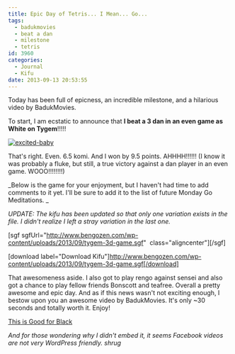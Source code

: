 ```yaml
---
title: Epic Day of Tetris... I Mean... Go...
tags:
  - badukmovies
  - beat a dan
  - milestone
  - tetris
id: 3960
categories:
  - Journal
  - Kifu
date: 2013-09-13 20:53:55
---
```


Today has been full of epicness, an incredible milestone, and a hilarious video by BadukMovies.

To start, I am ecstatic to announce that **I beat a 3 dan in an even game as White on Tygem**!!!!!

[![excited-baby](http://www.bengozen.com/wp-content/uploads/2013/09/excited-baby.gif)](http://www.bengozen.com/wp-content/uploads/2013/09/excited-baby.gif)

That's right. Even. 6.5 komi. And I won by 9.5 points. AHHHH!!!!!! (I know it was probably a fluke, but still, a true victory against a dan player in an even game. WOOO!!!!!!!!)

_Below is the game for your enjoyment, but I haven't had time to add comments to it yet. I'll be sure to add it to the list of future Monday Go Meditations. _

_UPDATE: The kifu has been updated so that only one variation exists in the file. I didn't realize I left a stray variation in the last one._

[sgf sgfUrl="http://www.bengozen.com/wp-content/uploads/2013/09/tygem-3d-game.sgf"  class="aligncenter"][/sgf]

[download label="Download Kifu"]http://www.bengozen.com/wp-content/uploads/2013/09/tygem-3d-game.sgf[/download]

That awesomeness aside. I also got to play rengo against sensei and also got a chance to play fellow friends Bonscott and teafree. Overall a pretty awesome and epic day. And as if this news wasn't not exciting enough, I bestow upon you an awesome video by BadukMovies. It's only ~30 seconds and totally worth it. Enjoy!

[This is Good for Black](https://www.facebook.com/video/embed?video_id=10201084852378434)

_And for those wondering why I didn't embed it, it seems Facebook videos are not very WordPress friendly. *shrug*_